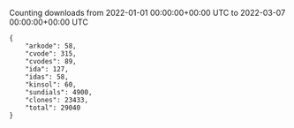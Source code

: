 
Counting downloads from 2022-01-01 00:00:00+00:00 UTC to 2022-03-07 00:00:00+00:00 UTC

```
{
    "arkode": 58,
    "cvode": 315,
    "cvodes": 89,
    "ida": 127,
    "idas": 58,
    "kinsol": 60,
    "sundials": 4900,
    "clones": 23433,
    "total": 29040
}
```
